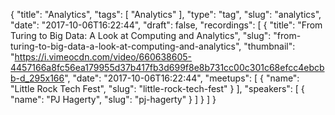 {
  "title": "Analytics",
  "tags": [
    "Analytics"
  ],
  "type": "tag",
  "slug": "analytics",
  "date": "2017-10-06T16:22:44",
  "draft": false,
  "recordings": [
    {
      "title": "From Turing to Big Data: A Look at Computing and Analytics",
      "slug": "from-turing-to-big-data-a-look-at-computing-and-analytics",
      "thumbnail": "https://i.vimeocdn.com/video/660638605-4457166a8fc56ea179955d37b417fb3d699f8e8b731cc00c301c68efcc4ebcbb-d_295x166",
      "date": "2017-10-06T16:22:44",
      "meetups": [
        {
          "name": "Little Rock Tech Fest",
          "slug": "little-rock-tech-fest"
        }
      ],
      "speakers": [
        {
          "name": "PJ Hagerty",
          "slug": "pj-hagerty"
        }
      ]
    }
  ]
}